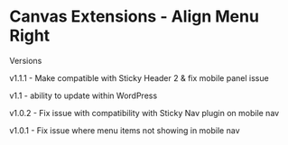 Canvas Extensions - Align Menu Right
====================================

Versions

v1.1.1 - Make compatible with Sticky Header 2 & fix mobile panel issue

v1.1 - ability to update within WordPress

v1.0.2 - Fix issue with compatibility with Sticky Nav plugin on mobile nav

v1.0.1 - Fix issue where menu items not showing in mobile nav


